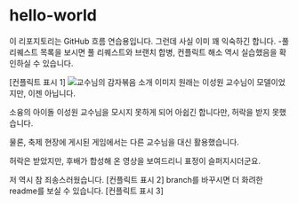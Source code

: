 # hello-world
이 리포지토리는 GitHub 흐름 연습용입니다. 그런데 사실 이미 꽤 익숙하긴 합니다.
-풀 리퀘스트 목록을 보시면 풀 리퀘스트와 브랜치 합병, 컨플릭트 해소 역시 실습했음을 확인하실 수 있습니다.

[컨플릭트 표시 1]
![교수님의 감자볶음 소개 이미지](https://github.com/phal5/hello-world/assets/77428425/b56a777a-db9c-4369-b0c3-dd3872cae50c)
원래는 이성원 교수님이 모델이었지만, 이젠 아닙니다.

소융의 아이돌 이성원 교수님을 모시지 못하게 되어 아쉽긴 합니다만, 허락을 받지 못했습니다.

물론, 축제 현장에 게시된 게임에서는 다른 교수님을 대신 활용했습니다.



허락은 받았지만, 후배가 합성해 온 영상을 보여드리니 표정이 슬퍼지시더군요.

저 역시 참 죄송스러웠습니다.
[컨플릭트 표시 2]
branch를 바꾸시면 더 화려한 readme를 보실 수 있습니다.
[컨플릭트 표시 3]
